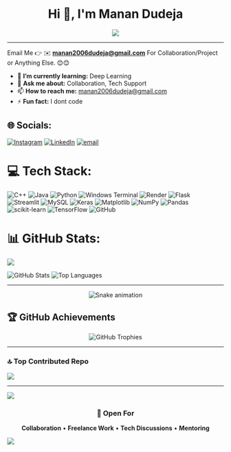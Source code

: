 <div align="center">
  
# Hi 👋, I'm Manan Dudeja


<img src="https://readme-typing-svg.herokuapp.com?font=Fira+Code&size=22&duration=3000&pause=1000&color=FF6EC7&center=true&vCenter=true&width=600&lines=AI+%26+ML+Explorer+%F0%9F%A4%96;Open+Source+Contributor+%F0%9F%8C%9F;Building+Amazing+Projects+%F0%9F%9A%80" />

</div>

---
Email Me 👉 ✉️ **manan2006dudeja@gmail.com** For Collaboration/Project or Anything Else. 😊😊


- 🌱 **I’m currently learning:** Deep Learning
- 💬 **Ask me about:** Collaboration, Tech Support
- 📫 **How to reach me:** manan2006dudeja@gmail.com
- ⚡ **Fun fact:** I dont code


## 🌐 Socials:
[![Instagram](https://img.shields.io/badge/Instagram-%23E4405F.svg?logo=Instagram&logoColor=white)](https://instagram.com/dudeja_manan) [![LinkedIn](https://img.shields.io/badge/LinkedIn-%230077B5.svg?logo=linkedin&logoColor=white)](https://linkedin.com/in/manan-dudeja-744157318) [![email](https://img.shields.io/badge/Email-D14836?logo=gmail&logoColor=white)](mailto:manan2006dudeja@gmail.com) 

# 💻 Tech Stack:

![C++](https://img.shields.io/badge/c++-%2300599C.svg?style=for-the-badge&logo=c%2B%2B&logoColor=white) ![Java](https://img.shields.io/badge/java-%23ED8B00.svg?style=for-the-badge&logo=openjdk&logoColor=white) ![Python](https://img.shields.io/badge/python-3670A0?style=for-the-badge&logo=python&logoColor=ffdd54) ![Windows Terminal](https://img.shields.io/badge/Windows%20Terminal-%234D4D4D.svg?style=for-the-badge&logo=windows-terminal&logoColor=white) ![Render](https://img.shields.io/badge/Render-%46E3B7.svg?style=for-the-badge&logo=render&logoColor=white) ![Flask](https://img.shields.io/badge/flask-%23000.svg?style=for-the-badge&logo=flask&logoColor=white) ![Streamlit](https://img.shields.io/badge/Streamlit-%23FE4B4B.svg?style=for-the-badge&logo=streamlit&logoColor=white) ![MySQL](https://img.shields.io/badge/mysql-4479A1.svg?style=for-the-badge&logo=mysql&logoColor=white) ![Keras](https://img.shields.io/badge/Keras-%23D00000.svg?style=for-the-badge&logo=Keras&logoColor=white) ![Matplotlib](https://img.shields.io/badge/Matplotlib-%23ffffff.svg?style=for-the-badge&logo=Matplotlib&logoColor=black) ![NumPy](https://img.shields.io/badge/numpy-%23013243.svg?style=for-the-badge&logo=numpy&logoColor=white) ![Pandas](https://img.shields.io/badge/pandas-%23150458.svg?style=for-the-badge&logo=pandas&logoColor=white) ![scikit-learn](https://img.shields.io/badge/scikit--learn-%23F7931E.svg?style=for-the-badge&logo=scikit-learn&logoColor=white) ![TensorFlow](https://img.shields.io/badge/TensorFlow-%23FF6F00.svg?style=for-the-badge&logo=TensorFlow&logoColor=white) ![GitHub](https://img.shields.io/badge/github-%23121011.svg?style=for-the-badge&logo=github&logoColor=white)


# 📊 GitHub Stats:

![](https://nirzak-streak-stats.vercel.app/?user=dudejamanan&theme=neon&hide_border=false)<br/>


<img src="https://github-readme-stats.vercel.app/api?username=dudejamanan&show_icons=true&include_all_commits=true&count_private=true&theme=neon&border_radius=10&cache_seconds=86400" alt="GitHub Stats" />


<img src="https://github-readme-stats.vercel.app/api/top-langs/?username=dudejamanan&layout=compact&theme=neon&border_radius=10&count_private=true&include_all_commits=true" alt="Top Languages" />


---
<!-- Snake Game Repo View -->

<div align="center">
  <img src="https://profile-readme-generator.com/assets/snake.svg" alt="Snake animation" />
</div>


## 🏆 GitHub Achievements

<div align="center">
  <img src="https://github-profile-trophy.vercel.app/?username=dudejamanan&theme=tokyonight&no-frame=true&column=6&margin-w=15&margin-h=15" alt="GitHub Trophies" />
</div>



---

### 🔝 Top Contributed Repo
![](https://github-contributor-stats.vercel.app/api?username=dudejamanan&limit=5&theme=dark&combine_all_yearly_contributions=true)

---
[![](https://visitcount.itsvg.in/api?id=dudejamanan&icon=10&color=13)](https://visitcount.itsvg.in)

<!-- Proudly created with GPRM ( https://gprm.itsvg.in ) -->
<div align="center">

### 💼 Open For
**Collaboration** • **Freelance Work** • **Tech Discussions** • **Mentoring**

</div>


<img src="https://capsule-render.vercel.app/api?type=waving&color=gradient&height=100&section=footer&text=Thanks%20for%20visiting!&fontSize=16&fontColor=white&animation=twinkling&fontAlignY=35"/>

</div>
